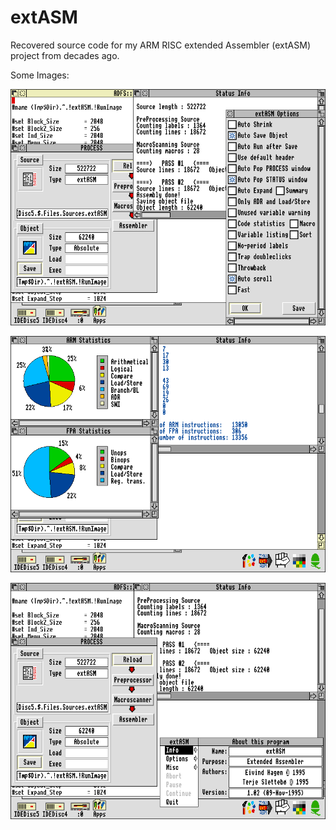 # extASM
Recovered source code for my ARM RISC extended Assembler (extASM) project from decades ago.

Some Images:

![screen1](Images/screen1.gif)

![screen2](Images/screen2.gif)

![screen3](Images/screen3.gif)

